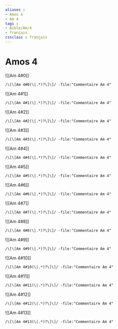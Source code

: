 ```yaml
---
aliases : 
- Amos 4
- Am 4
tags : 
- Bible/Am/4
- français
cssclass : français
---
```


# Amos 4

![[Am 4#0]]

```query
/\[\[Am 4#0(\|.*)?\]\]/ -file:"Commentaire Am 4"
```

![[Am 4#1]]

```query
/\[\[Am 4#1(\|.*)?\]\]/ -file:"Commentaire Am 4"
```

![[Am 4#2]]

```query
/\[\[Am 4#2(\|.*)?\]\]/ -file:"Commentaire Am 4"
```

![[Am 4#3]]

```query
/\[\[Am 4#3(\|.*)?\]\]/ -file:"Commentaire Am 4"
```

![[Am 4#4]]

```query
/\[\[Am 4#4(\|.*)?\]\]/ -file:"Commentaire Am 4"
```

![[Am 4#5]]

```query
/\[\[Am 4#5(\|.*)?\]\]/ -file:"Commentaire Am 4"
```

![[Am 4#6]]

```query
/\[\[Am 4#6(\|.*)?\]\]/ -file:"Commentaire Am 4"
```

![[Am 4#7]]

```query
/\[\[Am 4#7(\|.*)?\]\]/ -file:"Commentaire Am 4"
```

![[Am 4#8]]

```query
/\[\[Am 4#8(\|.*)?\]\]/ -file:"Commentaire Am 4"
```

![[Am 4#9]]

```query
/\[\[Am 4#9(\|.*)?\]\]/ -file:"Commentaire Am 4"
```

![[Am 4#10]]

```query
/\[\[Am 4#10(\|.*)?\]\]/ -file:"Commentaire Am 4"
```

![[Am 4#11]]

```query
/\[\[Am 4#11(\|.*)?\]\]/ -file:"Commentaire Am 4"
```

![[Am 4#12]]

```query
/\[\[Am 4#12(\|.*)?\]\]/ -file:"Commentaire Am 4"
```

![[Am 4#13]]

```query
/\[\[Am 4#13(\|.*)?\]\]/ -file:"Commentaire Am 4"
```

